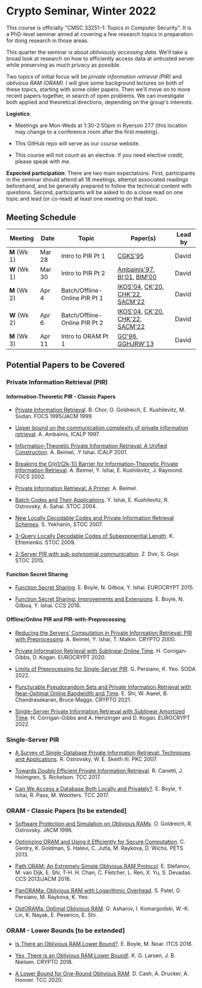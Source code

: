 
# Crypto Seminar, Winter 2022 

This course is officially "CMSC 33251-1: Topics in Computer Security". It is
a PhD-level seminar aimed at covering a few research topics in preparation for
dong research in those areas.

This quarter the seminar is about *obliviously accessing data*. We'll take a
broad look at research on how to efficiently access data at untrusted server
while preserving as much privacy as possible. 

Two topics of initial focus will be *private information retrieval (PIR)* and
*oblivious RAM (ORAM)*. I will give some background lectures on both of these
topics, starting with some older papers. Then we'll move on to more recent
papers together, in search of open problems. We can investigate both applied
and theoretical directions, depending on the group's interests.

**Logistics**: 

- Meetings are Mon-Weds at 1:30-2:50pm in Ryerson 277 (this location may change
  to a conference room after the first meeting). 

- This GitHub repo will serve as our course website.

- This course will not count as an elective. If you need elective credit,
  please speak with me.

**Expected participation**: There are two main expectations. First,
participants in the seminar should attend all 18 meetings, attempt associated
readings beforehand, and be generally prepared to follow the technical content
with questions.  Second, participants will be asked to do a close read on one
topic and lead (or co-lead) at least one meeting on that topic.

## Meeting Schedule

| Meeting | Date | Topic | Paper(s) | Lead by |
| --- | --- | --- | --- | --- |
| **M** (Wk 1) | Mar 28 | Intro to PIR Pt 1 | [CGKS'95](https://madhu.seas.harvard.edu/papers/1995/pir-journ.pdf) | David |
| **W** (Wk 1) | Mar 30 | Intro to PIR Pt 2 | [Ambainis'97](http://citeseerx.ist.psu.edu/viewdoc/download;jsessionid=04CBB5535797D855D0FAE7C8D686DB6B?doi=10.1.1.21.4449&rep=rep1&type=pdf), [BI'01](https://www.cs.bgu.ac.il/~beimel/Papers/BI.pdf), [BIM'00](https://www.cs.bgu.ac.il/~beimel/Papers/BIM.pdf) | David |
| **M** (Wk 2) | Apr 4 | Batch/Offline-Online PIR Pt 1 | [IKOS'04](http://web.cs.ucla.edu/~rafail/PUBLIC/62.pdf), [CK'20](https://eprint.iacr.org/2019/1075.pdf), [CHK'22](https://eprint.iacr.org/2022/081), [SACM'22](https://eprint.iacr.org/2020/1592) | David |
| **W** (Wk 2) | Apr 6 | Batch/Offline-Online PIR Pt 2 |  [IKOS'04](http://web.cs.ucla.edu/~rafail/PUBLIC/62.pdf), [CK'20](https://eprint.iacr.org/2019/1075.pdf), [CHK'22](https://eprint.iacr.org/2022/081), [SACM'22](https://eprint.iacr.org/2020/1592) | David |
| **M** (Wk 3) | Apr 11 | Intro to ORAM Pt 1 |  [GO'96](http://class.ece.iastate.edu/tyagi/cpre681/papers/p431-goldreich.pdf),  [GGHJRW'13](https://eprint.iacr.org/2013/239) | David |


## Potential Papers to be Covered 

### Private Information Retrieval (PIR)

#### Information-Theoretic PIR - Classic Papers

- [Private Information
  Retrieval](https://madhu.seas.harvard.edu/papers/1995/pir-journ.pdf). B.
  Chor, O. Goldreich, E. Kushilevitz, M. Sudan. FOCS 1995/JACM 1999.

- [Upper bound on the communication complexity of private information
  retrieval](http://citeseerx.ist.psu.edu/viewdoc/download;jsessionid=04CBB5535797D855D0FAE7C8D686DB6B?doi=10.1.1.21.4449&rep=rep1&type=pdf). A. Ambainis, ICALP 1997.

- [Information-Theoretic Private Information Retrieval: A Unified
  Construction](https://www.cs.bgu.ac.il/~beimel/Papers/BI.pdf). A. Beimel, .Y
  Ishai. ICALP 2001.

- [Breaking the O(n1/(2k-1)) Barrier for Information-Theoretic Private
  Information
  Retrieval](https://www.cs.bgu.ac.il/~beimel/Papers/BIKRJournal.pdf). A.
  Beimel, Y. Ishai, E. Kushilevitz, J. Raymond. FOCS 2002.

- [Private Information Retrieval: A Primer](https://www.cs.bgu.ac.il/~beimel/Papers/PIRsurvey.pdf). A. Beimel.

- [Batch Codes and Their
  Applications](http://web.cs.ucla.edu/~rafail/PUBLIC/62.pdf).  Y. Ishai, E.
  Kushilevitz, R. Ostrovsky, A. Sahai. STOC 2004.

- [New Locally Decodable Codes and Private Information Retrieval
  Schemes](http://nebula.wsimg.com/79101d4ec19323371d61aa5d32488ff9?AccessKeyId=0EF19C92671ED94CE585&disposition=0&alloworigin=1).
  S. Yekhanin, STOC 2007.

- [3-Query Locally Decodable Codes of Subexponential Length](https://www.cs.bgu.ac.il/~klim/papers/LDC_new.pdf). K. Efremenko. STOC 2009.

- [2-Server PIR with sub-polynomial communication](https://arxiv.org/pdf/1407.6692.pdf). Z. Dvir, S. Gopi. STOC 2015.


#### Function Secret Sharing

- [Function Secret
  Sharing](https://link.springer.com/chapter/10.1007/978-3-662-46803-6_12). E.
  Boyle, N. Gilboa, Y. Ishai. EUROCRYPT 2015.

- [Function Secret Sharing: Improvements and
  Extensions](https://eprint.iacr.org/2018/707). E. Boyle, N. Gilboa, Y. Ishai.
  CCS 2016.


#### Offline/Online PIR and PIR-with-Preprocessing

- [Reducing the Servers’ Computation in Private Information
Retrieval: PIR with Preprocessing](https://www.cs.bgu.ac.il/~beimel/Papers/BIM.pdf). A. Beimel, Y. Ishai, T. Malkin. CRYPTO 2000.

- [Private Information Retrieval with Sublinear Online
  Time](https://eprint.iacr.org/2019/1075.pdf). H. Corrigan-Gibbs, D. Kogan.
  EUROCRYPT 2020.

- [Limits of Preprocessing for Single-Server PIR](https://eprint.iacr.org/2022/235). G. Persiano, K. Yeo. SODA 2022.

- [Puncturable Pseudorandom Sets and Private Information Retrieval with
  Near-Optimal Online Bandwidth and Time](https://eprint.iacr.org/2020/1592).
  E. Shi, W. Aqeel, B. Chandrasekaran, Bruce Maggs. CRYPTO 2021.

- [Single-Server Private Information Retrieval with Sublinear Amortized
  Time](https://eprint.iacr.org/2022/081). H. Corrigan-Gibbs and A.
  Henzinger and D. Kogan. EUROCRYPT 2022.

### Single-Server PIR

- [A Survey of Single-Database Private Information Retrieval: Techniques and
  Applications](https://eprint.iacr.org/2007/059.pdf).  R. Ostrovsky, W. E.
  Skeith III. PKC 2007.

- [Towards Doubly Efficient Private Information
  Retrieval](https://eprint.iacr.org/2017/568).  R. Canetti, J.  Holmgren, S.
  Richelson. TCC 2017.

- [Can We Access a Database Both Locally and
  Privately?](https://eprint.iacr.org/2017/567). E. Boyle, Y. Ishai, R. Pass,
  M. Wootters.  TCC 2017.
 
### ORAM - Classic Papers [to be extended]

- [Software Protection and Simulation on Oblivious RAMs](http://class.ece.iastate.edu/tyagi/cpre681/papers/p431-goldreich.pdf). O. Goldreich, R. Ostrovsky. JACM 1996.

- [Optimizing ORAM and Using it Efficiently for Secure Computation](https://eprint.iacr.org/2013/239.pdf). C. Gentry, K. Goldman, S. Halevi, C. Jutla, M. Raykova, D. Wichs. PETS 2013.

- [Path ORAM: An Extremely Simple Oblivious RAM
  Protocol](https://eprint.iacr.org/2013/280.pdf).  E. Stefanov, M.  van Dijk,
  E. Shi, T-H. H. Chan, C. Fletcher, L. Ren, X. Yu, S. Devadas. CCS 2013/JACM
  2018.

- [PanORAMa: Oblivious RAM with Logarithmic Overhead](https://eprint.iacr.org/2018/373.pdf). S. Patel, G. Persiano, M. Raykova, K.
  Yeo.

- [OptORAMa: Optimal Oblivious RAM](https://eprint.iacr.org/2018/892). G. Asharov, I. Komargodski, W.-K. Lin, K. Nayak, E. Peserico, E. Shi.


### ORAM - Lower Bounds [to be extended]

- [Is There an Oblivious RAM Lower
  Bound?](https://www.wisdom.weizmann.ac.il/~naor/PAPERS/oram_lower.pdf). E.
  Boyle, M.  Noar. ITCS 2016.

- [Yes, There is an Oblivious RAM Lower
  Bound!](https://eprint.iacr.org/2018/423). K. G. Larsen, J. B. Nielsen. CRYPTO
  2018.

- [A Lower Bound for One-Round Oblivious
  RAM](https://eprint.iacr.org/2020/1195.pdf). D. Cash, A. Drucker, A. Hoover.
  TCC 2020.

